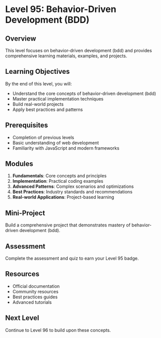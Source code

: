 # Level 95: Behavior-Driven Development (BDD)

## Overview
This level focuses on behavior-driven development (bdd) and provides comprehensive learning materials, examples, and projects.

## Learning Objectives
By the end of this level, you will:
- Understand the core concepts of behavior-driven development (bdd)
- Master practical implementation techniques
- Build real-world projects
- Apply best practices and patterns

## Prerequisites
- Completion of previous levels
- Basic understanding of web development
- Familiarity with JavaScript and modern frameworks

## Modules
1. **Fundamentals**: Core concepts and principles
2. **Implementation**: Practical coding examples
3. **Advanced Patterns**: Complex scenarios and optimizations
4. **Best Practices**: Industry standards and recommendations
5. **Real-world Applications**: Project-based learning

## Mini-Project
Build a comprehensive project that demonstrates mastery of behavior-driven development (bdd).

## Assessment
Complete the assessment and quiz to earn your Level 95 badge.

## Resources
- Official documentation
- Community resources
- Best practices guides
- Advanced tutorials

## Next Level
Continue to Level 96 to build upon these concepts.
